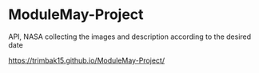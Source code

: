 # ModuleMay-Project
API, NASA collecting the images and description according to the desired date 

 https://trimbak15.github.io/ModuleMay-Project/
